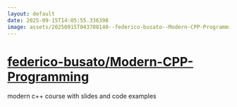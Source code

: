 ```yaml
---
layout: default
date: 2025-09-15T14:05:55.336398
image: assets/20250915T043708140--federico-busato--Modern-CPP-Programming--20250915T043907549--cropped.png
---
```


# [federico-busato/Modern-CPP-Programming](https://github.com/federico-busato/Modern-CPP-Programming)

modern c++ course with slides and code examples
